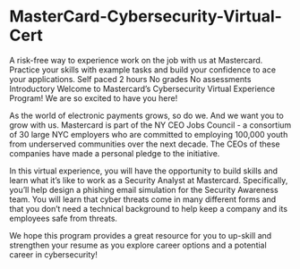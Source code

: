 # MasterCard-Cybersecurity-Virtual-Cert

A risk-free way to experience work on the job with us at Mastercard. Practice your skills with example tasks and build your confidence to ace your applications.
Self paced 2 hours
No grades
No assessments
Introductory
Welcome to Mastercard’s Cybersecurity Virtual Experience Program! We are so excited to have you here!

As the world of electronic payments grows, so do we. And we want you to grow with us. Mastercard is part of the NY CEO Jobs Council - a consortium of 30 large NYC employers who are committed to employing 100,000 youth from underserved communities over the next decade. The CEOs of these companies have made a personal pledge to the initiative.

In this virtual experience, you will have the opportunity to build skills and learn what it’s like to work as a Security Analyst at Mastercard. Specifically, you’ll help design a phishing email simulation for the Security Awareness team. You will learn that cyber threats come in many different forms and that you don’t need a technical background to help keep a company and its employees safe from threats.

We hope this program provides a great resource for you to up-skill and strengthen your resume as you explore career options and a potential career in cybersecurity!
